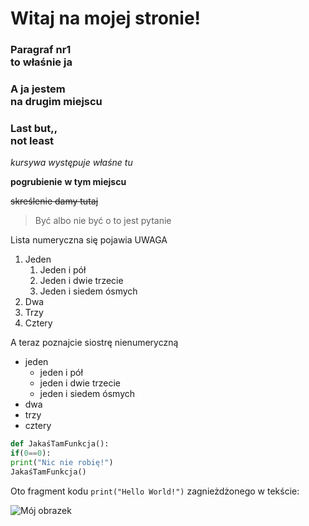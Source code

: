 # Witaj na mojej stronie!

 ### Paragraf nr1 </br> to właśnie ja
 
### A ja jestem </br> na drugim miejscu

### Last but,, </br> not least

*kursywa* _występuje właśne tu_ 

**pogrubienie** __w tym miejscu__

~~skreślenie damy tutaj~~ 

>Być albo nie być o to jest pytanie

Lista numeryczna się pojawia UWAGA

1. Jeden
   1. Jeden i pół
   2. Jeden i dwie trzecie
   3. Jeden i siedem ósmych
2. Dwa
3. Trzy
4. Cztery

A teraz poznajcie siostrę nienumeryczną

- jeden
  - jeden i pół
  - jeden i dwie trzecie
  - jeden i siedem ósmych
- dwa
- trzy
- cztery

```py
def JakaśTamFunkcja():
if(0==0):
print("Nic nie robię!")
JakaśTamFunkcja()
```

Oto fragment kodu `print("Hello World!")` zagnieżdżonego w tekście:

![Mój obrazek](MK_Page/Github_Repo.png)



